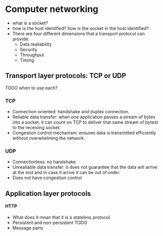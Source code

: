 # Computer networking

- what is a socket?
- how is the host identified? how is the socket in the host identified?
- There are four different dimensions that a transport protocol can provide:
    - Data realiability
    - Security
    - Throughput
    - Timing

## Transport layer protocols: TCP or UDP

TODO when to use each?

### TCP

- Connection-oriented: handshake and duplex connection.
- Reliable data transfer: when one application passes a stream of bytes into a 
  socket, it can count on TCP to deliver that same stream of bytest to the receiving 
  socket.
- Congestion control mechanism: ensures data is transmitted efficiently without 
  overwhelming the network.

### UDP

- Connectionless: no handshake
- Unrealiable data transfer: it does not guarantee that the data will arrive at 
  the end and in case it arrive it can be out of order.
- Does not have congestion control

## Application layer protocols

#### HTTP 

- What does it mean that it is a stateless protocol.
- Persistent and non-persistent TODO
- Message parts
